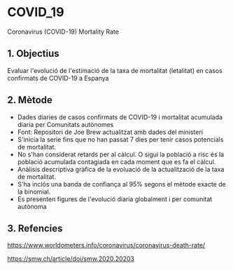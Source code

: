 # COVID_19
Coronavirus (COVID-19) Mortality Rate

## 1. Objectius

Evaluar l'evolució de l'estimació de la taxa de mortalitat (letalitat) en casos confirmats de COVID-19 a Espanya

## 2. Mètode

- Dades diaries de casos confirmats de COVID-19 i mortalitat acumulada diaria per Comunitats autònomes
- Font: Repositori de Joe Brew actualitzat amb dades del ministeri
- S'inicia la serie fins que no han passat 7 dies per tenir casos potencials de mortalitat.
- No s'han considerat retards per al càlcul. O sigui la població a risc és la població acumulada contagiada en cada moment que es fa el càlcul. 
- Anàlisis descriptiva gràfica de la evoluació de la actualització de la taxa de mortalitat. 
- S'ha inclós una banda de confiança al 95% segons el mètode exacte de la binomial. 
- Es presenten figures de l'evolució diaria globalment i per comunitat autònoma

## 3. Refencies

https://www.worldometers.info/coronavirus/coronavirus-death-rate/ 

https://smw.ch/article/doi/smw.2020.20203
